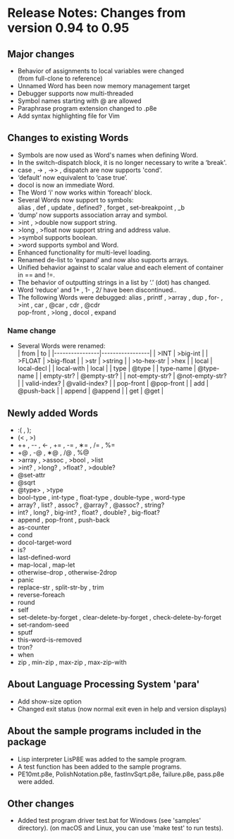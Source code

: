 # Release Notes: Changes from version 0.94 to 0.95

## Major changes
* Behavior of assignments to local variables were changed <br>
    (from full-clone to reference)
* Unnamed Word has been now memory management target
* Debugger supports now multi-threaded
* Symbol names starting with @ are allowed
* Paraphrase program extension changed to .p8e
* Add syntax highlighting file for Vim

## Changes to existing Words
* Symbols are now used as Word's names when defining Word.
* In the switch-dispatch block, it is no longer necessary to write a ‘break'.
* case , -&gt; , -&gt;&gt; , dispatch are now supports 'cond'.
* ‘default’ now equivalent to ‘case true’.
* docol is now an immediate Word.
* The Word ‘i' now works within ‘foreach’ block.
* Several Words now support to symbols:<br>
    alias , def , update , defined? , forget , set-breakpoint , _b 
* ‘dump’ now supports association array and symbol.
* &gt;int , &gt;double now support string.
* &gt;long , &gt;float now support string and address value.
* &gt;symbol supports boolean.
* &gt;word supports symbol and Word.
* Enhanced functionality for multi-level loading.
* Renamed de-list to ‘expand’ and now also supports arrays.
* Unified behavior against to scalar value and each element of container in == and !=.
* The behavior of outputting strings in a list by ‘.’ (dot) has changed.
* Word ‘reduce' and 1+ , 1- , 2/ have been discontinued..
* The following Words were debugged:
    alias , printf , &gt;array , dup , for- , &gt;int , car , @car , cdr , @cdr<br>
	pop-front , &gt;long , docol , expand

### Name change
* Several Words were renamed:<br>
	| from           | to              |
	|----------------|-----------------|
	| &gt;INT        | &gt;big-int     |
    | &gt;FLOAT      | &gt;big-float   |
    | &gt;str        | &gt;string      |
	| &gt;to-hex-str | &gt;hex         |
	| local          | local-decl      |
	| local-with     | local           |
    | type           | @type           |
	| type-name      | @type-name      |
    | empty-str?     | @empty-str?     |
	| not-empty-str? | @not-empty-str? |
    | valid-index?   | @valid-index?   |
    | pop-front      | @pop-front      |
	| add            | @push-back      |
	| append         | @append         |
    | get            | @get            |

## Newly added Words
* :( , );
* (< , >)
* ++ , -- , &lt;- , += , -= , &lowast;= , /= , %=
* +@ , -@ , &lowast;@ , /@ , %@
* &gt;array , &gt;assoc , &gt;bool , &gt;list
* &gt;int? , &gt;long? , &gt;float? , &gt;double?
* @set-attr
* @sqrt
* @type&gt; , &gt;type
* bool-type , int-type , float-type , double-type , word-type
* array? , list? , assoc? , @array? , @assoc? , string?
* int? , long? , big-int? , float? , double? , big-float?
* append , pop-front , push-back
* as-counter
* cond
* docol-target-word
* is?
* last-defined-word
* map-local , map-let
* otherwise-drop , otherwise-2drop
* panic
* replace-str , split-str-by , trim
* reverse-foreach
* round
* self
* set-delete-by-forget , clear-delete-by-forget , check-delete-by-forget
* set-random-seed
* sputf
* this-word-is-removed
* tron?
* when
* zip , min-zip , max-zip , max-zip-with

## About Language Processing System 'para'
* Add show-size option
* Changed exit status (now normal exit even in help and version displays)

## About the sample programs included in the package
* Lisp interpreter LisP8E was added to the sample program.
* A test function has been added to the sample programs.
* PE10mt.p8e, PolishNotation.p8e, fastInvSqrt.p8e, failure.p8e, pass.p8e  were added.

## Other changes
* Added test program driver test.bat for Windows (see 'samples' directory). 
  (on macOS and Linux, you can use 'make test' to run tests).

